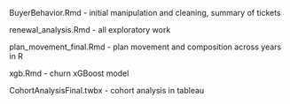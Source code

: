 BuyerBehavior.Rmd - initial manipulation and cleaning, summary of tickets

renewal_analysis.Rmd - all exploratory work

plan_movement_final.Rmd - plan movement and composition across years in R

xgb.Rmd - churn xGBoost model

CohortAnalysisFinal.twbx - cohort analysis in tableau

